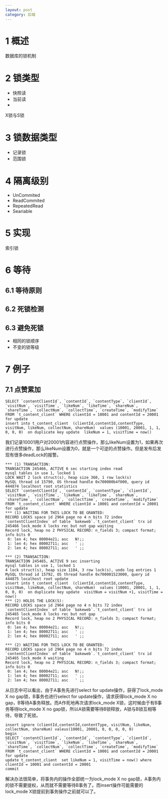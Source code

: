 ```yaml
---
layout: post
category: 后端
---
```


# 1 概述
数据库的锁机制

# 2 锁类型

* 快照读
* 当前读
* 
X锁与S锁

# 3 锁数据类型

* 记录锁
* 范围锁

# 4 隔离级别
* UnCommited
* ReadCommited
* RepeatedRead
* Seariable

# 5 实现
索引锁

# 6 等待

## 6.1 等待原则

## 6.2 死锁检测

## 6.3 避免死锁

* 相同的锁顺序
* 不变的锁等级

# 7 例子

## 7.1 点赞累加

```
SELECT `contentClientId`, `contentId`, `contentType`, `clientId`, `visitNum`, `visitTime`, `likeNum`, `likeTime`, `shareNum`, `shareTime`, `collectNum`, `collectTime`, `createTime`, `modifyTime` FROM `t_content_client` WHERE clientId = 10001 and contentId = 20001 for update
insert into t_content_client  (clientId,contentId,contentType, visitNum, likeNum, collectNum, shareNum)  values (10001, 20001, 1, 1, 0, 0, 0)  on duplicate key update  likeNum = 1, visitTime = now()
```

我们记录10001用户对20001内容进行点赞操作，那么likeNum设置为1，如果再次进行点赞操作，那么likeNum设置为0，就是一个可逆的点赞操作。但是发布后发现有很多deadLock的报警。

```
*** (1) TRANSACTION:
TRANSACTION 245466, ACTIVE 6 sec starting index read
mysql tables in use 1, locked 1
LOCK WAIT 2 lock struct(s), heap size 360, 1 row lock(s)
MySQL thread id 15790, OS thread handle 0x700000b4f000, query id 444874 localhost root statistics
SELECT `contentClientId`, `contentId`, `contentType`, `clientId`, `visitNum`, `visitTime`, `likeNum`, `likeTime`, `shareNum`, `shareTime`, `collectNum`, `collectTime`, `createTime`, `modifyTime` FROM `t_content_client` WHERE clientId = 10001 and contentId = 20001 for update
*** (1) WAITING FOR THIS LOCK TO BE GRANTED:
RECORD LOCKS space id 2964 page no 4 n bits 72 index `contentClientIndex` of table `bakeweb`.`t_content_client` trx id 245466 lock_mode X locks rec but not gap waiting
Record lock, heap no 2 PHYSICAL RECORD: n_fields 3; compact format; info bits 0
 0: len 4; hex 80004e21; asc   N!;;
 1: len 4; hex 80002711; asc   ' ;;
 2: len 4; hex 80002711; asc   ' ;;

*** (2) TRANSACTION:
TRANSACTION 245465, ACTIVE 9 sec inserting
mysql tables in use 1, locked 1
4 lock struct(s), heap size 1184, 3 row lock(s), undo log entries 1
MySQL thread id 15792, OS thread handle 0x700001523000, query id 444875 localhost root update
insert into t_content_client  (clientId,contentId,contentType, visitNum, likeNum, collectNum, shareNum)  values (10001, 20001, 1, 1, 0, 0, 0)  on duplicate key update  visitNum = visitNum +1, visitTime = now()
*** (2) HOLDS THE LOCK(S):
RECORD LOCKS space id 2964 page no 4 n bits 72 index `contentClientIndex` of table `bakeweb`.`t_content_client` trx id 245465 lock_mode X locks rec but not gap
Record lock, heap no 2 PHYSICAL RECORD: n_fields 3; compact format; info bits 0
 0: len 4; hex 80004e21; asc   N!;;
 1: len 4; hex 80002711; asc   ' ;;
 2: len 4; hex 80002711; asc   ' ;;

*** (2) WAITING FOR THIS LOCK TO BE GRANTED:
RECORD LOCKS space id 2964 page no 4 n bits 72 index `contentClientIndex` of table `bakeweb`.`t_content_client` trx id 245465 lock_mode X waiting
Record lock, heap no 2 PHYSICAL RECORD: n_fields 3; compact format; info bits 0
 0: len 4; hex 80004e21; asc   N!;;
 1: len 4; hex 80002711; asc   ' ;;
 2: len 4; hex 80002711; asc   ' ;;
```

从日志中可以看出，由于A事务先进行select for update操作，获得了lock_mode X no gap锁，B事务也进行select for update操作，请求获得lock_mode X no gap，B等待A事务释放。而A作死地再次请求lock_mode X锁，这时候由于有B事务等待lock_mode X no gap锁，所以A锁需要等待B锁释放，A锁与B锁互相等待，导致了死锁。

```
insert ignore (clientId,contentId,contentType, visitNum, likeNum, collectNum, shareNum) valeus(10001, 20001, 0, 0, 0, 0, 0)
begin
SELECT `contentClientId`, `contentId`, `contentType`, `clientId`, `visitNum`, `visitTime`, `likeNum`, `likeTime`, `shareNum`, `shareTime`, `collectNum`, `collectTime`, `createTime`, `modifyTime` FROM `t_content_client` WHERE clientId = 10001 and contentId = 20001 for update
update t_content_client  set likeNum = 1, visitTime = now() where clientId = 10001 and contentId = 20001
commit
```

解决办法很简单，将事务内的操作全部统一为lock_mode X no gap锁，A事务内的锁不需要提权，从而就不需要等待B事务了。而insert操作可能需要的lock_mode X锁提前到事务操作之前就可以了。


